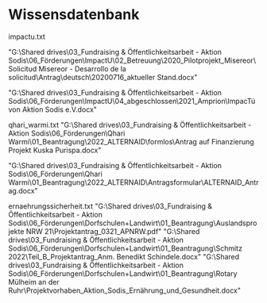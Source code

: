 # Wissensdatenbank

impactu.txt

"G:\Shared drives\03_Fundraising & Öffentlichkeitsarbeit - Aktion Sodis\06_Förderungen\ImpactU\02_Betreuung\2020_Pilotprojekt_Misereor\Solicitud Misereor - Desarrollo de la solicitud\Antrag\deutsch\20200716_aktueller Stand.docx"

"G:\Shared drives\03_Fundraising & Öffentlichkeitsarbeit - Aktion Sodis\06_Förderungen\ImpactU\04_abgeschlossen\2021_Amprion\ImpacTú von Aktion Sodis e.V.docx"

qhari_warmi.txt
"G:\Shared drives\03_Fundraising & Öffentlichkeitsarbeit - Aktion Sodis\06_Förderungen\Qhari Warmi\01_Beantragung\2022_ALTERNAID\formlos\Antrag auf Finanzierung Projekt Kuska Purispa.docx"

"G:\Shared drives\03_Fundraising & Öffentlichkeitsarbeit - Aktion Sodis\06_Förderungen\Qhari Warmi\01_Beantragung\2022_ALTERNAID\Antragsformular\ALTERNAID_Antrag.docx"

ernaehrungssicherheit.txt
"G:\Shared drives\03_Fundraising & Öffentlichkeitsarbeit - Aktion Sodis\06_Förderungen\Dorfschulen+Landwirt\01_Beantragung\Auslandsprojekte NRW 21\Projektantrag_0321_APNRW.pdf"
"G:\Shared drives\03_Fundraising & Öffentlichkeitsarbeit - Aktion Sodis\06_Förderungen\Dorfschulen+Landwirt\01_Beantragung\Schmitz 2022\Teil_B_Projektantrag_Anm. Benedikt Schindele.docx"
"G:\Shared drives\03_Fundraising & Öffentlichkeitsarbeit - Aktion Sodis\06_Förderungen\Dorfschulen+Landwirt\01_Beantragung\Rotary Mülheim an der Ruhr\Projektvorhaben_Aktion_Sodis_Ernährung_und_Gesundheit.docx"